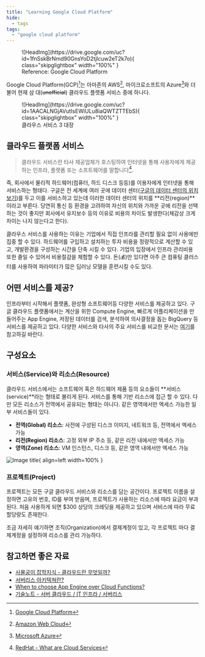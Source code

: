 ```yaml
---
title: "Learning Google Cloud Platform"
hide:
  - tags
tags:
  - "google cloud platform"
---
```


<figure markdown>
  ![HeadImg](https://drive.google.com/uc?id=1fnSskBrNmd90GnsYoD2tjlcuw2eT2k7o){ class="skipglightbox" width="100%" }
  <figcaption>Reference: Google Cloud Platform</figcaption>
</figure>

Google Cloud Platform(GCP)[^1]는 아마존의 AWS[^2], 마이크로소프트의 Azure[^3]와 더불어 현재 삼 대(~~unofficial~~) 클라우드 플랫폼 서비스 중에 하나다. 

[^1]: [Google Cloud Platform](https://cloud.google.com/?hl=ko)
[^2]: [Amazon Web Cloud](https://aws.amazon.com/ko/?nc2=h_lg)
[^3]: [Microsoft Azure](https://azure.microsoft.com/ko-kr/)

<figure markdown>
  ![HeadImg](https://drive.google.com/uc?id=1AACALNGjAVutIsEWiULu8iaQWTZTTEbS){ class="skipglightbox" width="100%" }
  <figcaption> 클라우스 서비스 3 대장 </figcaption>
</figure>

## 클라우드 플랫폼 서비스

> 클라우드 서비스란 타사 제공업체가 호스팅하여 인터넷을 통해 사용자에게 제공하는 인프라, 플랫폼 또는 소프트웨어를 말합니다[^4].

[^4]: [RedHat - What are Cloud Services](https://www.redhat.com/ko/topics/cloud-computing/what-are-cloud-services)

즉, 회사에서 물리적 하드웨어(컴퓨터, 하드 디스크 등등)를 이용자에게 인터넷을 통해 서비스하는 형태다. 구글은 전 세계에 여러 곳에 데이터 센터([구글의 데이터 센터의 위치보기](https://www.google.com/about/datacenters/locations/))를 두고 이를 서비스하고 있는데 이러한 데이터 센터의 위치를 **리전(region)**이라고 부른다. 당연히 통신 등 환경을 고려하여 자신의 위치와 가까운 곳에 리전을 선택하는 것이 좋지만 회사에서 유지보수 등의 이유로 비용의 차이도 발생한다(체감상 크게 차이는 나지 않는다고 한다).

클라우스 서비스를 사용하는 이유는 기업에서 직접 인프라를 관리할 필요 없이 사용에만 집중 할 수 있다. 하드웨어를 구입하고 설치하는 투자 비용을 정량적으로 계산할 수 있고, 개발환경을 구성하는 시간을 단축 시킬 수 있다. 기업의 입장에서 인프라 관리비용 또한 줄일 수 있어서 비용절감을 체험할 수 있다. 돈(:moneybag:)만 있다면 아주 큰 컴퓨팅 클러스터를 사용하여 파라미터가 많은 딥러닝 모델을 훈련시킬 수도 있다.

## 어떤 서비스를 제공?

인프라부터 시작해서 플랫폼, 완성형 소프트웨어등 다양한 서비스를 제공하고 있다. 구글 클라우드 플랫폼에서는 계산을 위한 Compute Engine, 빠르게 어플리케이션을 만들어주는 App Engine, 저장된 데이터를 검색, 분석하여 의사결정을 돕는 BigQuery 등 서비스를 제공하고 있다. 다양한 서비스와 타사의 주요 서비스를 비교한 문서는 [여기](https://cloud.google.com/free/docs/aws-azure-gcp-service-comparison?hl=ko)를 참고하길 바란다.

## 구성요소

### 서비스(Service)와 리소스(Resource)

클라우드 서비스에서는 소프트웨어 혹은 하드웨어 제품 등의 요소들이 **서비스(service)**라는 형태로 불리게 된다. 서비스를 통해 기반 리소스에 접근 할 수 있다. 다만 모든 리소스가 전역에서 공유되는 형태는 아니다. 같은 영역에서만 엑세스 가능한 일부 서비스들이 있다.

- **전역(Global) 리소스**: 사전에 구성된 디스크 이미지, 네트워크 등, 전역에서 엑세스 가능
- **리전(Region) 리소스**: 고정 외부 IP 주소 등, 같은 리전 내에서만 엑세스 가능
- **영역(Zone) 리소스**: VM 인스턴스, 디스크 등, 같은 영역 내에서만 엑세스 가능

![Image title](https://drive.google.com/uc?id=1UTCMkWU-VXtwuLovioU9_GN44r8laLe-){ align=left width=100% }

### 프로젝트(Project)

프로젝트는 모든 구글 클라우드 서비스와 리소스를 담는 공간이다. 프로젝트 이름을 설정하면 고유의 번호, ID를 부여 받음며, 프로젝트가 사용하는 리소스에 따라 요금이 부과된다. 처음 사용하게 되면 $300 상당의 크레딧을 제공하고 있으며 서비스에 따라 무료 할당량도 존재한다.

조금 자세히 얘기하면 조직(Organization)에서 결제계정이 있고, 각 프로젝트 마다 결제계정을 설정하여 리소스를 관리 가능하다. 

## 참고하면 좋은 자료

- [사물궁이 잡학지식 - 클라우드란 무엇일까?](https://youtu.be/CpPEJyWwIgY)
- [서버리스 아키텍쳐란?](https://velopert.com/3543)
- [When to choose App Engine over Cloud Functions?](https://stackoverflow.com/questions/47057770/when-to-choose-app-engine-over-cloud-functions)
- [기술노트 - 서버 클라우드 / IT 인프라 / 서버리스](https://youtu.be/YSudWlx0o9I)